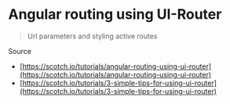# Angular routing using UI-Router

> Url parameters and styling active routes

Source

- [https://scotch.io/tutorials/angular-routing-using-ui-router](https://scotch.io/tutorials/angular-routing-using-ui-router)
- [https://scotch.io/tutorials/3-simple-tips-for-using-ui-router](https://scotch.io/tutorials/3-simple-tips-for-using-ui-router)